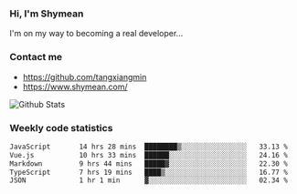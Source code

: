 ### Hi, I'm Shymean

I'm on my way to becoming a real developer...

### Contact me

- <https://github.com/tangxiangmin>
- <https://www.shymean.com/>

![Github Stats](https://github-readme-stats.vercel.app/api?username=tangxiangmin&show_icons=true&theme=dark)


###  Weekly code statistics

<!--START_SECTION:waka-->

```txt
JavaScript       14 hrs 28 mins  ████████▒░░░░░░░░░░░░░░░░   33.13 %
Vue.js           10 hrs 33 mins  ██████░░░░░░░░░░░░░░░░░░░   24.16 %
Markdown         9 hrs 44 mins   █████▓░░░░░░░░░░░░░░░░░░░   22.30 %
TypeScript       7 hrs 19 mins   ████▒░░░░░░░░░░░░░░░░░░░░   16.77 %
JSON             1 hr 1 min      ▓░░░░░░░░░░░░░░░░░░░░░░░░   02.34 %
```

<!--END_SECTION:waka-->